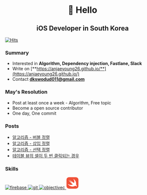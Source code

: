 <h1 align="center">👋 Hello</h1>
<h2 align="center">iOS Developer in South Korea</h2>

[![Hits](https://hits.seeyoufarm.com/api/count/incr/badge.svg?url=https%3A%2F%2Fgithub.com%2Fanjaeyoung26%2Fanjaeyoung26.git&count_bg=%23676A65&title_bg=%23676A65&icon=&icon_color=%23E7E7E7&title=Welcome&edge_flat=false)](https://hits.seeyoufarm.com)

### Summary

- Interested in **Algorithm, Dependency injection, Fastlane, Slack**
- Write on [**https://anjaeyoung26.github.io/**](https://anjaeyoung26.github.io/)
- Contact **dkswodud011@gmail.com**

### May's Resolution

- Post at least once a week - Algorithm, Free topic
- Become a open source contributor
- One day, One commit

### Posts

<!-- BLOG-POST-LIST:START -->
- [알고리즘 - 버블 정렬](https://anjaeyoung26.github.io/algorithm/Bubble-Sort/)
- [알고리즘 - 삽입 정렬](https://anjaeyoung26.github.io/algorithm/Insertion-Sort/)
- [알고리즘 - 선택 정렬](https://anjaeyoung26.github.io/algorithm/Selection-Sort/)
- [테이블 뷰의 셀이 두 번 클릭되는 경우](https://anjaeyoung26.github.io/issue/TableView-Selected-Twice/)
<!-- BLOG-POST-LIST:END -->

<h3 align="left">Skills</h3>
<p align="left"> <a href="https://firebase.google.com/" target="_blank"> <img src="https://www.vectorlogo.zone/logos/firebase/firebase-icon.svg" alt="firebase" width="40" height="40"/> </a> <a href="https://git-scm.com/" target="_blank"> <img src="https://www.vectorlogo.zone/logos/git-scm/git-scm-icon.svg" alt="git" width="40" height="40"/> </a> <a href="https://developer.apple.com/library/archive/documentation/Cocoa/Conceptual/ProgrammingWithObjectiveC/Introduction/Introduction.html" target="_blank"> <img src="https://www.vectorlogo.zone/logos/apple_objectivec/apple_objectivec-icon.svg" alt="objectivec" width="40" height="40"/> </a> <a href="https://developer.apple.com/swift/" target="_blank"> <img src="https://raw.githubusercontent.com/devicons/devicon/master/icons/swift/swift-original.svg" alt="swift" width="40" height="40"/> </a> </p>

<!--
<p>&nbsp;<img align="center" src="https://github-readme-stats.vercel.app/api?username=anjaeyoung26&show_icons=true&locale=en" alt="anjaeyoung26" /></p>
-->

